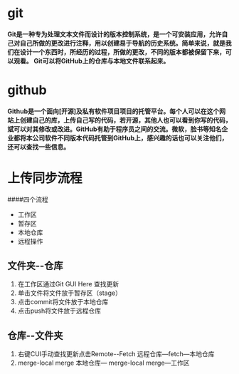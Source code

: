# git
#### Git是一种专为处理文本文件而设计的版本控制系统，是一个可安装应用，允许自己对自己所做的更改进行注释，用以创建易于导航的历史系统。简单来说，就是我们在设计一个东西时，所经历的过程，所做的更改，不同的版本都被保留下来，可以观看。 Git可以将GitHub上的仓库与本地文件联系起来。
# github
#### Github是一个面向[开源]及私有软件项目项目的托管平台。每个人可以在这个网站上创建自己的库，上传自己写的代码，若开源，其他人也可以看到你写的代码，斌可以对其修改或改进。GitHub有助于程序员之间的交流。微软，脸书等知名企业都将本公司软件不同版本代码托管到GitHub上，感兴趣的话也可以关注他们，还可以查找一些信息。
# 上传同步流程
####四个流程
* 工作区
* 暂存区
* 本地仓库
* 远程操作
## 文件夹--仓库
1. 在工作区通过Git GUI Here 查找更新
2. 单击文件将文件放于暂存区（stage）
3. 点击commit将文件放于本地仓库
4. 点击push将文件放于远程仓库
## 仓库--文件夹
1. 右键CUI手动查找更新点击Remote--Fetch
         远程仓库—fetch—本地仓库
 2.   merge-local merge
         本地仓库— merge-local merge—工作区

